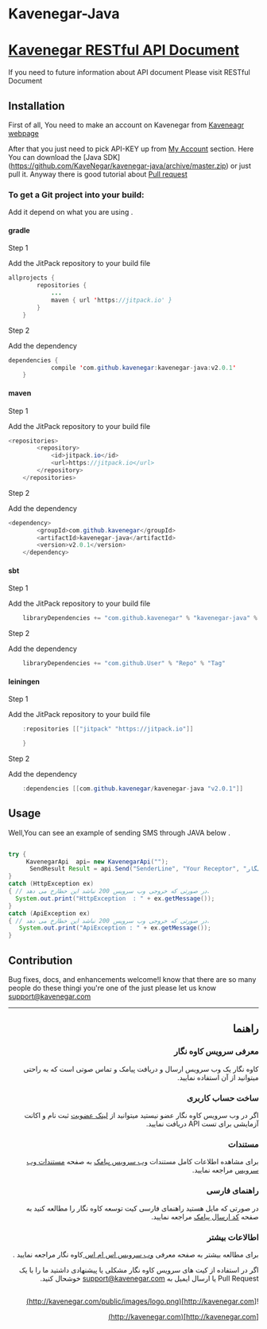 # Kavenegar-Java
# [Kavenegar RESTful API Document](http://kavenegar.com/rest.html)
If you need to future information about API document Please visit RESTful Document

## Installation
First of all, You need to make an account on Kavenegar from [Kaveneagr webpage](https://panel.kavenegar.com/Client/Membership/Register)


After that you just need to pick API-KEY up from [My Account](http://panel.kavenegar.com/Client/setting/index) section.
Here You can download the [Java SDK] (https://github.com/KaveNegar/kavenegar-java/archive/master.zip) or just pull it.
Anyway there is good tutorial about [Pull  request](http://gun.io/blog/how-to-github-fork-branch-and-pull-request/)

### To get a Git project into your build:

Add it depend on what you are using .

#### gradle
 Step 1 <p> Add the JitPack repository to your build file </p>
 
```java
allprojects {
		repositories {
			...
			maven { url 'https://jitpack.io' }
		}
	}
```
Step 2<p>Add the dependency</p>

```java
dependencies {
	        compile 'com.github.kavenegar:kavenegar-java:v2.0.1'
	}
```
#### maven

 Step 1 <p> Add the JitPack repository to your build file </p>
 
```java
<repositories>
		<repository>
		    <id>jitpack.io</id>
		    <url>https://jitpack.io</url>
		</repository>
	</repositories>
```
Step 2<p>Add the dependency</p>

```java
<dependency>
	    <groupId>com.github.kavenegar</groupId>
	    <artifactId>kavenegar-java</artifactId>
	    <version>v2.0.1</version>
	</dependency>
```
####  sbt

Step 1 <p> Add the JitPack repository to your build file </p>
 
```java
	libraryDependencies += "com.github.kavenegar" % "kavenegar-java" % "v2.0.1"	

```
Step 2<p>Add the dependency</p>

```java
    libraryDependencies += "com.github.User" % "Repo" % "Tag"

```
#### leiningen

Step 1 <p> Add the JitPack repository to your build file </p>
 
```java
    :repositories [["jitpack" "https://jitpack.io"]]

	}
```
Step 2<p>Add the dependency</p>

```java
	:dependencies [[com.github.kavenegar/kavenegar-java "v2.0.1"]]	

```
## Usage
Well,You can see an example of sending SMS through JAVA below . 

```java

try {
     KavenegarApi  api= new KavenegarApi("");
      SendResult Result = api.Send("SenderLine", "Your Receptor", "خدمات پیام کوتاه کاوه نگار");
}
catch (HttpException ex)
{ // در صورتی که خروجی وب سرویس 200 نباشد این خطارخ می دهد.
  System.out.print("HttpException  : " + ex.getMessage());
}
catch (ApiException ex)
{ // در صورتی که خروجی وب سرویس 200 نباشد این خطارخ می دهد.
   System.out.print("ApiException : " + ex.getMessage());
}

```

## Contribution

 Bug fixes, docs, and enhancements welcome!I know that there are so many people do these thingi you're one of the  just 
please let us know  [support@kavenegar.com](mailto:support@kavenegar.com?Subject=SDK)
 <hr>
<div dir='rtl'>
	
## راهنما

### معرفی سرویس کاوه نگار

کاوه نگار یک وب سرویس ارسال و دریافت پیامک و تماس صوتی است که به راحتی میتوانید از آن استفاده نمایید.

### ساخت حساب کاربری

اگر در وب سرویس کاوه نگار عضو نیستید میتوانید از [لینک عضویت](http://panel.kavenegar.com/client/membership/register) ثبت نام  و اکانت آزمایشی برای تست API دریافت نمایید.

### مستندات

برای مشاهده اطلاعات کامل مستندات [وب سرویس پیامک](http://kavenegar.com/وب-سرویس-پیامک.html)  به صفحه [مستندات وب سرویس](http://kavenegar.com/rest.html) مراجعه نمایید.

### راهنمای فارسی

در صورتی که مایل هستید راهنمای فارسی کیت توسعه کاوه نگار را مطالعه کنید به صفحه [کد ارسال پیامک](http://kavenegar.com/sdk.html) مراجعه نمایید.

### اطالاعات بیشتر
برای مطالعه بیشتر به صفحه معرفی
[وب سرویس اس ام اس ](http://kavenegar.com)
کاوه نگار
مراجعه نمایید .

 اگر در استفاده از کیت های سرویس کاوه نگار مشکلی یا پیشنهادی  داشتید ما را با یک Pull Request  یا  ارسال ایمیل به support@kavenegar.com  خوشحال کنید.
 
##
![http://kavenegar.com](http://kavenegar.com/public/images/logo.png)		

[http://kavenegar.com](http://kavenegar.com)	

</div>



